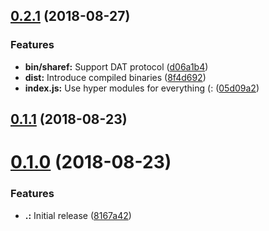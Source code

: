<a name="0.2.1"></a>
## [0.2.1](https://github.com/jwerle/sharef/compare/0.1.1...0.2.1) (2018-08-27)


### Features

* **bin/sharef:** Support DAT protocol ([d06a1b4](https://github.com/jwerle/sharef/commit/d06a1b4))
* **dist:** Introduce compiled binaries ([8f4d692](https://github.com/jwerle/sharef/commit/8f4d692))
* **index.js:** Use hyper modules for everything (: ([05d09a2](https://github.com/jwerle/sharef/commit/05d09a2))



<a name="0.1.1"></a>
## [0.1.1](https://github.com/jwerle/sharef/compare/0.1.0...0.1.1) (2018-08-23)



<a name="0.1.0"></a>
# [0.1.0](https://github.com/jwerle/sharef/compare/8167a42...0.1.0) (2018-08-23)


### Features

* **.:** Initial release ([8167a42](https://github.com/jwerle/sharef/commit/8167a42))



